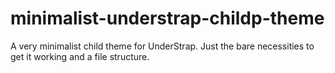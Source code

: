 # minimalist-understrap-childp-theme
A very minimalist child theme for UnderStrap. Just the bare necessities to get it working and a file structure.
